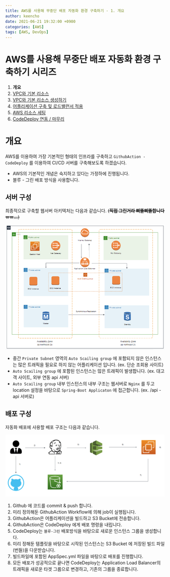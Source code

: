 ```yaml
---
title: AWS를 사용해 무중단 배포 자동화 환경 구축하기 - 1. 개요
author: keencho
date: 2021-06-21 19:32:00 +0900
categories: [AWS]
tags: [AWS, DevOps]
---
```


# **AWS를 사용해 무중단 배포 자동화 환경 구축하기 시리즈**
1. **개요**
2. [VPC와 기본 리소스](/posts/aws-cicd-2)
3. [VPC와 기본 리소스 생성하기](/posts/aws-cicd-3)
4. [어플리케이션 구축 및 로드밸런서 적용](/posts/aws-cicd-4)
5. [AWS 리소스 세팅](/posts/aws-cicd-5)
6. [CodeDeploy 연동 / 마무리](/posts/aws-cicd-6)

# **개요**
AWS를 이용하여 가장 기본적인 형태의 인프라를 구축하고 `GithubAction - CodeDeploy` 를 이용하여 CI/CD 서버를 구축해보도록 하겠습니다.

- AWS의 기본적인 개념은 숙지하고 있다는 가정하에 진행됩니다.
- 블루 - 그린 배포 방식을 사용합니다.

## **서버 구성**
최종적으로 구축할 웹서버 아키텍처는 다음과 같습니다. ~~(**직접 그린거라 삐뚤삐뚤합니다 ㅠㅠ...**)~~

![final-architecture](/assets/img/custom/aws-cicd/final-architecture.PNG)

- 중간 `Private Subnet` 영역의 `Auto Scailing group` 에 포함되지 않은 인스턴스는 많은 트래픽을 필요로 하지 않는 어플리케이션 입니다. (ex. 단순 조회용 사이트)
- `Auto Scailing group` 에 포함된 인스턴스는 많은 트래픽이 발생합니다. (ex. 대고객 사이트, 외부 연동 api 서버)
- `Auto Scailing group` 내부 인스턴스의 내부 구조는 웹서버로 `Nginx` 를 두고 location 설정을 바탕으로 `Spring-Boot Applicaton` 에 접근합니다. (ex. /api - api 서버로)

## **배포 구성**
자동화 배포에 사용할 배포 구조는 다음과 같습니다.

![deploy](/assets/img/custom/aws-cicd/deploy.PNG)

1. Github 에 코드를 commit & push 합니다.
2. 미리 정의해둔 GithubAction Workflow에 의해 job이 실행됩니다.
3. GithubAction은 어플리케이션을 빌드하고 S3 Bucket에 전송합니다.
4. GithubAction은 CodeDeploy 에게 배포 명령을 내립니다.
5. CodeDeploy는 `블루-그린` 배포방식을 바탕으로 새로운 인스턴스 그룹을 생성합니다.
6. 미리 정해둔 템플릿을 바탕으로 시작된 인스턴스는 S3 Bucket 에 저장된 빌드 파일(번들)을 다운받습니다.
7. 빌드파일에 포함된 AppSpec.yml 파일을 바탕으로 배포를 진행합니다.
8. 모든 배포가 성공적으로 끝나면 CodeDeploy는 Application Load Balancer의 트래픽을 새로운 타겟 그룹으로 변경하고, 기존의 그룹을 종료합니다.

